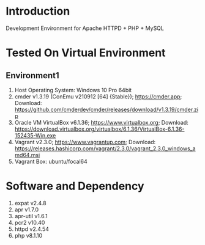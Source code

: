 # Introduction
Development Environment for Apache HTTPD + PHP + MySQL

# Tested On Virtual Environment
## Environment1
1. Host Operating System: Windows 10 Pro 64bit
2. cmder v1.3.19 (ConEmu v210912 [64] {Stable}); https://cmder.app; Download: https://github.com/cmderdev/cmder/releases/download/v1.3.19/cmder.zip
3. Oracle VM VirtualBox v6.1.36; https://www.virtualbox.org; Download: https://download.virtualbox.org/virtualbox/6.1.36/VirtualBox-6.1.36-152435-Win.exe
4. Vagrant v2.3.0; https://www.vagrantup.com; Download: https://releases.hashicorp.com/vagrant/2.3.0/vagrant_2.3.0_windows_amd64.msi
5. Vagrant Box: ubuntu/focal64

# Software and Dependency
1. expat v2.4.8
2. apr v1.7.0
3. apr-util v1.6.1
4. pcr2 v10.40
5. httpd v2.4.54
6. php v8.1.10

